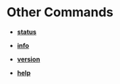 <!-- loio8af0691e89784bf2b21408b2967ba19a -->

# Other Commands

-   **[status](status-37936ee.md "")**  

-   **[info](info-4d2bb71.md "")**  

-   **[version](version-bcb35b8.md "")**  

-   **[help](help-556cb8a.md "")**  


